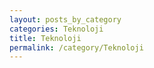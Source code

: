 ```yaml
---
layout: posts_by_category
categories: Teknoloji
title: Teknoloji
permalink: /category/Teknoloji
---
```

